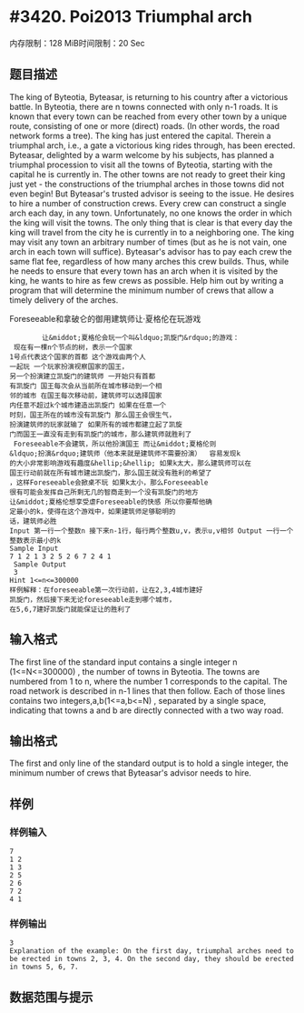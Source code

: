 # #3420. Poi2013 Triumphal arch

内存限制：128 MiB时间限制：20 Sec

## 题目描述

The king of Byteotia, Byteasar, is returning to his country after a victorious battle. In Byteotia, there are n towns connected with only n-1 roads. It is known that every town can be reached from every other town by a unique route, consisting of one or more (direct) roads. (In other words, the road network forms a tree).
The king has just entered the capital. Therein a triumphal arch, i.e., a gate a victorious king rides through, has been erected. Byteasar, delighted by a warm welcome by his subjects, has planned a triumphal procession to visit all the towns of Byteotia, starting with the capital he is currently in.
The other towns are not ready to greet their king just yet - the constructions of the triumphal arches in those towns did not even begin! But Byteasar's trusted advisor is seeing to the issue. He desires to hire a number of construction crews. Every crew can construct a single arch each day, in any town. Unfortunately, no one knows the order in which the king will visit the towns. The only thing that is clear is that every day the king will travel from the city he is currently in to a neighboring one. The king may visit any town an arbitrary number of times (but as he is not vain, one arch in each town will suffice).
Byteasar's advisor has to pay each crew the same flat fee, regardless of how many arches this crew builds. Thus, while he needs to ensure that every town has an arch when it is visited by the king, he wants to hire as few crews as possible. Help him out by writing a program that will determine the minimum number of crews that allow a timely delivery of the arches.

Foreseeable和拿破仑的御用建筑师让&middot;夏格伦在玩游戏

    		让&middot;夏格伦会玩一个叫&ldquo;凯旋门&rdquo;的游戏：
     现在有一棵n个节点的树，表示一个国家 
    1号点代表这个国家的首都 这个游戏由两个人
    一起玩 一个玩家扮演视察国家的国王，
    另一个扮演建立凯旋门的建筑师 一开始只有首都
    有凯旋门 国王每次会从当前所在城市移动到一个相
    邻的城市 在国王每次移动前，建筑师可以选择国家
    内任意不超过k个城市建造出凯旋门 如果在任意一个
    时刻，国王所在的城市没有凯旋门 那么国王会很生气，
    扮演建筑师的玩家就输了 如果所有的城市都建立起了凯旋
    门而国王一直没有走到有凯旋门的城市，那么建筑师就胜利了
     Foreseeable不会建筑，所以他扮演国王 而让&middot;夏格伦则
    &ldquo;扮演&rdquo;建筑师（他本来就是建筑师不需要扮演）  容易发现k
    的大小非常影响游戏有趣度&hellip;&hellip; 如果k太大，那么建筑师可以在
    国王行动前就在所有城市建出凯旋门，那么国王就没有胜利的希望了
    ，这样Foreseeable会掀桌不玩 如果k太小，那么Foreseeable
    很有可能会发挥自己所剩无几的智商走到一个没有凯旋门的地方  
    让&middot;夏格伦想享受虐Foreseeable的快感 所以你要帮他确
    定最小的k，使得在这个游戏中，如果建筑师足够聪明的
    话，建筑师必胜  
    Input 第一行一个整数n 接下来n-1行，每行两个整数u,v，表示u,v相邻 Output 一行一个整数表示最小的k 
    Sample Input 
    7 1 2 1 3 2 5 2 6 7 2 4 1
     Sample Output
     3 
    Hint 1<=n<=300000 
    样例解释：在foreseeable第一次行动前，让在2,3,4城市建好
    凯旋门，然后接下来无论foreseeable走到哪个城市，
    在5,6,7建好凯旋门就能保证让的胜利了  

## 输入格式

The first line of the standard input contains a single integer n (1<=N<=300000) , the number of towns in Byteotia. The towns are numbered from 1 to n, where the number 1 corresponds to the capital.
The road network is described in n-1 lines that then follow. Each of those lines contains two integers,a,b(1<=a,b<=N) , separated by a single space, indicating that towns a and b are directly connected with a two way road.

## 输出格式

The first and only line of the standard output is to hold a single integer, the minimum number of crews that Byteasar's advisor needs to hire.

## 样例

### 样例输入

    
    7
    1 2
    1 3
    2 5
    2 6
    7 2
    4 1
     
    
    

### 样例输出

    
    3
    Explanation of the example: On the first day, triumphal arches need to be erected in towns 2, 3, 4. On the second day, they should be erected in towns 5, 6, 7.
    
    

## 数据范围与提示
